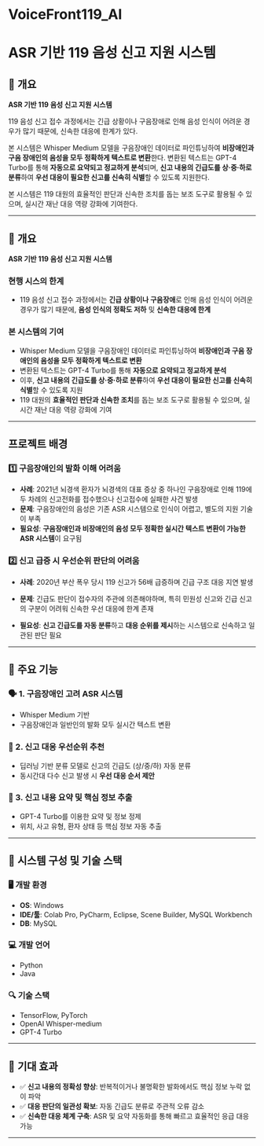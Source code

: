 # VoiceFront119_AI

# ASR 기반 119 음성 신고 지원 시스템

## 📌 개요
**ASR 기반 119 음성 신고 지원 시스템**

 119 음성 신고 접수 과정에서는 긴급 상황이나 구음장애로 인해 음성 인식이 어려운 경우가 많기 때문에, 신속한 대응에 한계가 있다. 
 
 본 시스템은 Whisper Medium 모델을 구음장애인 데이터로 파인튜닝하여 **비장애인과 구음 장애인의 음성을 모두 정확하게 텍스트로 변환**한다. 변환된 텍스트는 GPT-4 Turbo를 통해 **자동으로 요약되고 정교하게 분석**되며, **신고 내용의 긴급도를 상·중·하로 분류**하여 **우선 대응이 필요한 신고를 신속히 식별**할 수 있도록 지원한다. 
 
 본 시스템은 119 대원의 효율적인 판단과 신속한 조치를 돕는 보조 도구로 활용될 수 있으며, 실시간 재난 대응 역량 강화에 기여한다.

---
## 📌 개요
**ASR 기반 119 음성 신고 지원 시스템**

### 현행 시스의 한계
- 119 음성 신고 접수 과정에서는 **긴급 상황이나 구음장애**로 인해 음성 인식이 어려운 경우가 많기 때문에, **음성 인식의 정확도 저하** 및 **신속한 대응에 한계**

### 본 시스템의 기여
- Whisper Medium 모델을 구음장애인 데이터로 파인튜닝하여 **비장애인과 구음 장애인의 음성을 모두 정확하게 텍스트로 변환**
- 변환된 텍스트는 GPT-4 Turbo를 통해 **자동으로 요약되고 정교하게 분석**
- 이후, **신고 내용의 긴급도를 상·중·하로 분류**하여 **우선 대응이 필요한 신고를 신속히 식별**할 수 있도록 지원
- 119 대원의 **효율적인 판단과 신속한 조치**를 돕는 보조 도구로 활용될 수 있으며, 실시간 재난 대응 역량 강화에 기여

---

## 프로젝트 배경

### 1️⃣ 구음장애인의 발화 이해 어려움
- **사례**: 2021년 뇌경색 환자가 뇌경색의 대표 증상 중 하나인 구음장애로 인해 119에 두 차례의 신고전화를 접수했으나 신고접수에 실패한 사건 발생
- **문제**: 구음장애인의 음성은 기존 ASR 시스템으로 인식이 어렵고, 별도의 지원 기술이 부족
- **필요성**: **구음장애인과 비장애인의 음성 모두 정확한 실시간 텍스트 변환이 가능한 ASR 시스템**이 요구됨

### 2️⃣ 신고 급증 시 우선순위 판단의 어려움
- **사례**: 2020년 부산 폭우 당시 119 신고가 56배 급증하며 긴급 구조 대응 지연 발생
- **문제**: 긴급도 판단이 접수자의 주관에 의존해야하며, 특히 민원성 신고와 긴급 신고의 구분이 어려워 신속한 우선 대응에 한계 존재

- **필요성**: **신고 긴급도를 자동 분류**하고 **대응 순위를 제시**하는 시스템으로 신속하고 일관된 판단 필요
 
---

## 🔧 주요 기능

### 🗣️ 1. 구음장애인 고려 ASR 시스템
- Whisper Medium 기반
- 구음장애인과 일반인의 발화 모두 실시간 텍스트 변환

### 🧠 2. 신고 대응 우선순위 추천
- 딥러닝 기반 분류 모델로 신고의 긴급도 (상/중/하) 자동 분류
- 동시간대 다수 신고 발생 시 **우선 대응 순서 제안**

### 📄 3. 신고 내용 요약 및 핵심 정보 추출
- GPT-4 Turbo를 이용한 요약 및 정보 정제
- 위치, 사고 유형, 환자 상태 등 핵심 정보 자동 추출

---

## 🧱 시스템 구성 및 기술 스택

### 🖥️ 개발 환경
- **OS**: Windows
- **IDE/툴**: Colab Pro, PyCharm, Eclipse, Scene Builder, MySQL Workbench
- **DB**: MySQL

### 💻 개발 언어
- Python
- Java

### 🔍 기술 스택
- TensorFlow, PyTorch
- OpenAI Whisper-medium
- GPT-4 Turbo

---

## 🚀 기대 효과

- ✅ **신고 내용의 정확성 향상**: 반복적이거나 불명확한 발화에서도 핵심 정보 누락 없이 파악
- ✅ **대응 판단의 일관성 확보**: 자동 긴급도 분류로 주관적 오류 감소
- ✅ **신속한 대응 체계 구축**: ASR 및 요약 자동화를 통해 빠르고 효율적인 응급 대응 가능

---
